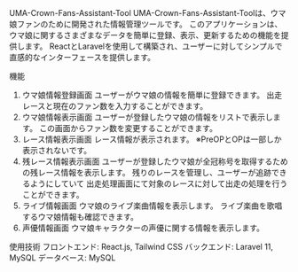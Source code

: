 UMA-Crown-Fans-Assistant-Tool
UMA-Crown-Fans-Assistant-Toolは、ウマ娘ファンのために開発された情報管理ツールです。
このアプリケーションは、ウマ娘に関するさまざまなデータを簡単に登録、表示、更新するための機能を提供します。
ReactとLaravelを使用して構築され、ユーザーに対してシンプルで直感的なインターフェースを提供します。

機能
1. ウマ娘情報登録画面
ユーザーがウマ娘の情報を簡単に登録できます。
出走レースと現在のファン数を入力することができます。
2. ウマ娘情報表示画面
ユーザーが登録したウマ娘の情報をリストで表示します。
この画面からファン数を変更することができます。
3. レース情報表示画面
レース情報が表示されます。
※PreOPとOPは一部しか表示されないです。
4. 残レース情報表示画面
ユーザーが登録したウマ娘が全冠称号を取得するための残レース情報を表示します。
残りのレースを管理し、ユーザーが追跡できるようにしていて
出走処理画面にて対象のレースに対して出走の処理を行うことができます。
5. ライブ情報画面
ウマ娘のライブ楽曲情報を表示します。
ライブ楽曲を歌唱するウマ娘情報も確認できます。
6. 声優情報画面
ウマ娘キャラクターの声優に関する情報を表示します。

使用技術
フロントエンド: React.js, Tailwind CSS
バックエンド: Laravel 11, MySQL
データベース: MySQL
